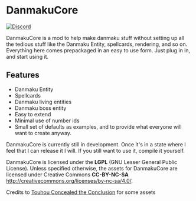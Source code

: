 # DanmakuCore
[![Discord](https://discordapp.com/api/guilds/310865601566343170/widget.png)](https://discord.gg/tahK54V)

DanmakuCore is a mod to help make danmaku stuff without setting up all the tedious stuff like the Danmaku Entity, spellcards, rendering, and so on. Everything here comes prepackaged in an easy to use form. Just plug in in, and start using it.

## Features
* Danmaku Entity
* Spellcards
* Danmaku living entities
* Danmaku boss entity
* Easy to extend
* Minimal use of number ids
* Small set of defaults as examples, and to provide what everyone will want to create anyway.

DanmakuCore is currently still in development. Once it's in a state where I feel that I can release it I will. If you still want to use it, compile it yourself.

DanmakuCore is licensed under the **LGPL** (GNU Lesser General Public License). 
Unless specified otherwise, the assets for DanmakuCore are licensed under Creative Commons **CC-BY-NC-SA** http://creativecommons.org/licenses/by-nc-sa/4.0/.

Credits to [Touhou Concealed the Conclusion](https://github.com/danmaq/touhou-ctc-danmakufu) for some assets